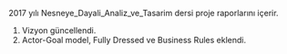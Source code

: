 2017 yılı Nesneye_Dayali_Analiz_ve_Tasarim dersi proje raporlarını içerir.

1) Vizyon güncellendi.
2) Actor-Goal model, Fully Dressed ve Business Rules eklendi.
